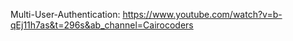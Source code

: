 Multi-User-Authentication:
https://www.youtube.com/watch?v=b-qEj11h7as&t=296s&ab_channel=Cairocoders
